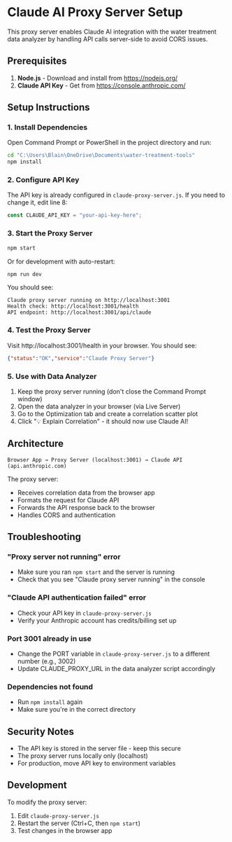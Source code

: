 # Claude AI Proxy Server Setup

This proxy server enables Claude AI integration with the water treatment data analyzer by handling API calls server-side to avoid CORS issues.

## Prerequisites

1. **Node.js** - Download and install from https://nodejs.org/
2. **Claude API Key** - Get from https://console.anthropic.com/

## Setup Instructions

### 1. Install Dependencies

Open Command Prompt or PowerShell in the project directory and run:

```bash
cd "C:\Users\Blain\OneDrive\Documents\water-treatment-tools"
npm install
```

### 2. Configure API Key

The API key is already configured in `claude-proxy-server.js`. If you need to change it, edit line 8:

```javascript
const CLAUDE_API_KEY = "your-api-key-here";
```

### 3. Start the Proxy Server

```bash
npm start
```

Or for development with auto-restart:

```bash
npm run dev
```

You should see:
```
Claude proxy server running on http://localhost:3001
Health check: http://localhost:3001/health
API endpoint: http://localhost:3001/api/claude
```

### 4. Test the Proxy Server

Visit http://localhost:3001/health in your browser. You should see:
```json
{"status":"OK","service":"Claude Proxy Server"}
```

### 5. Use with Data Analyzer

1. Keep the proxy server running (don't close the Command Prompt window)
2. Open the data analyzer in your browser (via Live Server)
3. Go to the Optimization tab and create a correlation scatter plot
4. Click "💡 Explain Correlation" - it should now use Claude AI!

## Architecture

```
Browser App → Proxy Server (localhost:3001) → Claude API (api.anthropic.com)
```

The proxy server:
- Receives correlation data from the browser app
- Formats the request for Claude API
- Forwards the API response back to the browser
- Handles CORS and authentication

## Troubleshooting

### "Proxy server not running" error
- Make sure you ran `npm start` and the server is running
- Check that you see "Claude proxy server running" in the console

### "Claude API authentication failed" error
- Check your API key in `claude-proxy-server.js`
- Verify your Anthropic account has credits/billing set up

### Port 3001 already in use
- Change the PORT variable in `claude-proxy-server.js` to a different number (e.g., 3002)
- Update CLAUDE_PROXY_URL in the data analyzer script accordingly

### Dependencies not found
- Run `npm install` again
- Make sure you're in the correct directory

## Security Notes

- The API key is stored in the server file - keep this secure
- The proxy server runs locally only (localhost)
- For production, move API key to environment variables

## Development

To modify the proxy server:
1. Edit `claude-proxy-server.js`
2. Restart the server (Ctrl+C, then `npm start`)
3. Test changes in the browser app